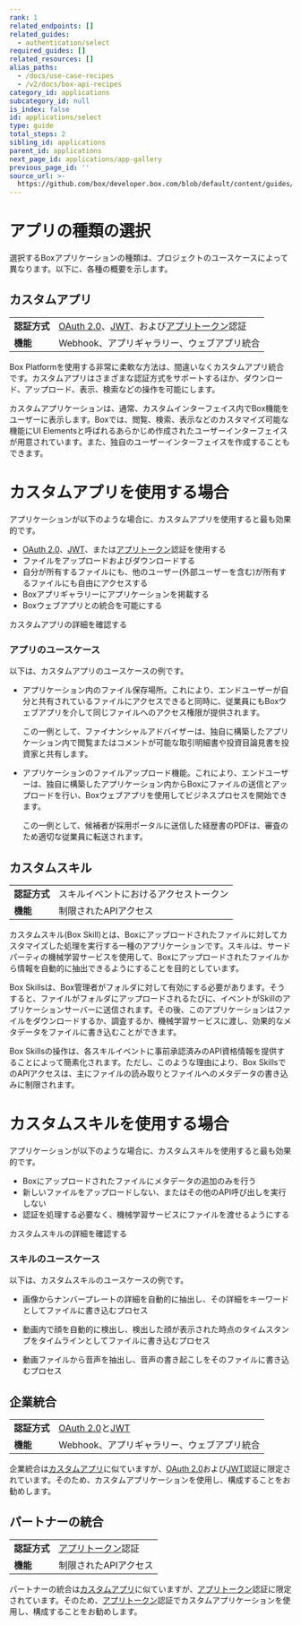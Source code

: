```yaml
---
rank: 1
related_endpoints: []
related_guides:
  - authentication/select
required_guides: []
related_resources: []
alias_paths:
  - /docs/use-case-recipes
  - /v2/docs/box-api-recipes
category_id: applications
subcategory_id: null
is_index: false
id: applications/select
type: guide
total_steps: 2
sibling_id: applications
parent_id: applications
next_page_id: applications/app-gallery
previous_page_id: ''
source_url: >-
  https://github.com/box/developer.box.com/blob/default/content/guides/applications/select.md
---
```

# アプリの種類の選択

選択するBoxアプリケーションの種類は、プロジェクトのユースケースによって異なります。以下に、各種の概要を示します。

## カスタムアプリ

<!-- markdownlint-disable line-length -->

|          |                                                          |
| -------- | -------------------------------------------------------- |
| **認証方式** | [OAuth 2.0][oauth2]、[JWT][jwt]、および[アプリトークン][app-token]認証 |
| **機能**   | Webhook、アプリギャラリー、ウェブアプリ統合                                |

<!-- markdownlint-enable line-length -->

Box Platformを使用する非常に柔軟な方法は、間違いなくカスタムアプリ統合です。カスタムアプリはさまざまな認証方式をサポートするほか、ダウンロード、アップロード、表示、検索などの操作を可能にします。

カスタムアプリケーションは、通常、カスタムインターフェイス内でBox機能をユーザーに表示します。Boxでは、閲覧、検索、表示などのカスタマイズ可能な機能にUI Elementsと呼ばれるあらかじめ作成されたユーザーインターフェイスが用意されています。また、独自のユーザーインターフェイスを作成することもできます。

<Message>

# カスタムアプリを使用する場合

アプリケーションが以下のような場合に、カスタムアプリを使用すると最も効果的です。

* [OAuth 2.0][oauth2]、[JWT][jwt]、または[アプリトークン][app-token]認証を使用する
* ファイルをアップロードおよびダウンロードする
* 自分が所有するファイルにも、他のユーザー(外部ユーザーを含む)が所有するファイルにも自由にアクセスする
* Boxアプリギャラリーにアプリケーションを掲載する
* Boxウェブアプリとの統合を可能にする

</Message>

<CTA to="g://applications/custom-apps">

カスタムアプリの詳細を確認する

</CTA>

### アプリのユースケース

以下は、カスタムアプリのユースケースの例です。

* アプリケーション内のファイル保存場所。これにより、エンドユーザーが自分と共有されているファイルにアクセスできると同時に、従業員にもBoxウェブアプリを介して同じファイルへのアクセス権限が提供されます。

  この一例として、ファイナンシャルアドバイザーは、独自に構築したアプリケーション内で閲覧またはコメントが可能な取引明細書や投資目論見書を投資家と共有します。

* アプリケーションのファイルアップロード機能。これにより、エンドユーザーは、独自に構築したアプリケーション内からBoxにファイルの送信とアップロードを行い、Boxウェブアプリを使用してビジネスプロセスを開始できます。

  この一例として、候補者が採用ポータルに送信した経歴書のPDFは、審査のため適切な従業員に転送されます。

## カスタムスキル

|          |                     |
| -------- | ------------------- |
| **認証方式** | スキルイベントにおけるアクセストークン |
| **機能**   | 制限されたAPIアクセス        |

カスタムスキル(Box Skill)とは、Boxにアップロードされたファイルに対してカスタマイズした処理を実行する一種のアプリケーションです。スキルは、サードパーティの機械学習サービスを使用して、Boxにアップロードされたファイルから情報を自動的に抽出できるようにすることを目的としています。

Box Skillsは、Box管理者がフォルダに対して有効にする必要があります。そうすると、ファイルがフォルダにアップロードされるたびに、イベントがSkillのアプリケーションサーバーに送信されます。その後、このアプリケーションはファイルをダウンロードするか、調査するか、機械学習サービスに渡し、効果的なメタデータをファイルに書き込むことができます。

Box Skillsの操作は、各スキルイベントに事前承認済みのAPI資格情報を提供することによって簡素化されます。ただし、このような理由により、Box SkillsでのAPIアクセスは、主にファイルの読み取りとファイルへのメタデータの書き込みに制限されます。

<Message>

# カスタムスキルを使用する場合

アプリケーションが以下のような場合に、カスタムスキルを使用すると最も効果的です。

* Boxにアップロードされたファイルにメタデータの追加のみを行う
* 新しいファイルをアップロードしない、またはその他のAPI呼び出しを実行しない
* 認証を処理する必要なく、機械学習サービスにファイルを渡せるようにする

</Message>

<CTA to="g://applications/custom-skills">

カスタムスキルの詳細を確認する

</CTA>

### スキルのユースケース

以下は、カスタムスキルのユースケースの例です。

* 画像からナンバープレートの詳細を自動的に抽出し、その詳細をキーワードとしてファイルに書き込むプロセス

* 動画内で顔を自動的に検出し、検出した顔が表示された時点のタイムスタンプをタイムラインとしてファイルに書き込むプロセス

* 動画ファイルから音声を抽出し、音声の書き起こしをそのファイルに書き込むプロセス

## 企業統合

<!-- markdownlint-disable line-length -->

|          |                                |
| -------- | ------------------------------ |
| **認証方式** | [OAuth 2.0][oauth2]と[JWT][jwt] |
| **機能**   | Webhook、アプリギャラリー、ウェブアプリ統合      |

<!-- markdownlint-enable line-length -->

企業統合は[カスタムアプリ][custom-apps]に似ていますが、[OAuth 2.0][oauth2]および[JWT][jwt]認証に限定されています。そのため、カスタムアプリケーションを使用し、構成することをお勧めします。

## パートナーの統合

<!-- markdownlint-disable line-length -->

|          |                        |
| -------- | ---------------------- |
| **認証方式** | [アプリトークン][app-token]認証 |
| **機能**   | 制限されたAPIアクセス           |

<!-- markdownlint-enable line-length -->

パートナーの統合は[カスタムアプリ][custom-apps]に似ていますが、[アプリトークン][app-token]認証に限定されています。そのため、[アプリトークン][app-token]認証でカスタムアプリケーションを使用し、構成することをお勧めします。

[oauth2]: g://authentication/oauth2

[jwt]: g://authentication/jwt

[app-token]: g://authentication/app-token

[custom-apps]: g://applications/custom-apps
